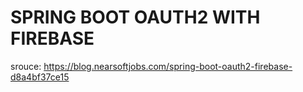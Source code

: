 # SPRING BOOT OAUTH2 WITH FIREBASE 


srouce: https://blog.nearsoftjobs.com/spring-boot-oauth2-firebase-d8a4bf37ce15
